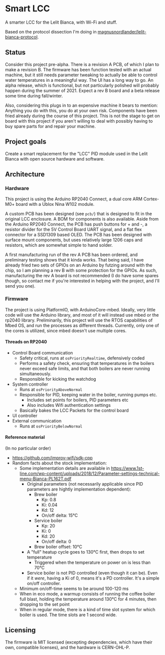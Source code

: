 # Smart LCC

A smarter LCC for the Lelit Bianca, with Wi-Fi and stuff.

Based on the protocol dissection I'm doing in [magnusnordlander/lelit-bianca-protocol](https://github.com/magnusnordlander/lelit-bianca-protocol).

## Status

Consider this project pre-alpha. There is a revision A PCB, of which I plan to make a revision B. The firmware has been function tested with an actual machine, but it still needs parameter tweaking to actually be able to control water temperatures in a meaningful way. The UI has a long way to go. An alpha release, which is functional, but not particularly polished will probably happen during the summer of 2021. Expect a rev B board and a beta release some time during fall/winter.

Also, considering this plugs in to an expensive machine it bears to mention: Anything you do with this, you do at your own risk. Components have been fried already during the course of this project. This is not the stage to get on board with this project if you aren't willing to deal with possibly having to buy spare parts for and repair your machine.

## Project goals

Create a smart replacement for the "LCC" PID module used in the Lelit Bianca with open source hardware and software.

## Architecture

### Hardware
This project is using the Arduino RP2040 Connect, a dual core ARM Cortex-M0+ board with a Ublox Nina W102 module.

A custom PCB has been designed (see `pcb/`) that is designed to fit in the original LCC enclosure. A BOM for components is also available. Aside from the Arduino RP2040 Connect, the PCB has push buttons for + and -, a resistor divider for the 5V Control Board UART signal, and a flat flex connector for a SSD1309 based OLED. The PCB has been designed with surface mount components, but uses relatively large 1206 caps and resistors, which are somewhat simple to hand solder.

A first manufacturing run of the rev A PCB has been ordered, and preliminary testing shows that it kinda works. That being said, I have already fried two sets of GPIOs on an Arduino by futzing around with the chip, so I am planning a rev B with some protection for the GPIOs. As such, manufacturing the rev A board is not recommended (I do have some spares though, so contact me if you're interested in helping with the project, and I'll send you one).

### Firmware
The project is using PlatformIO, with ArduinoCore-mbed. Ideally, very little code will use the Arduino library, and most of it will instead use mbed or the rp2040 library. Preliminarily, this project will use the RTOS capabilities of Mbed OS, and run the processes as different threads. Currently, only one of the cores is utilized, since mbed doesn't use multiple cores.

#### Threads on RP2040
* Control Board communication
  * Safety critical, runs at `osPriorityRealtime`, defensively coded
  * Performs a safety check, ensuring that temperatures in the boilers never exceed safe limits, and that both boilers are never running simultaneously.
  * Responsible for kicking the watchdog
* System controller
  * Runs at `osPriorityAboveNormal`
  * Responsible for PID, keeping water in the boiler, running pumps etc.
    * Includes set points for boilers, PID parameters etc
    * Also includes Wifi authentication settings
  * Basically bakes the LCC Packets for the control board
* UI controller
* External communication
  * Runs at `osPriorityBelowNormal`

#### Reference material
(In no particular order)

* https://github.com/improv-wifi/sdk-cpp
* Random facts about the stock implementation:
  * Some implementation details are available in https://www.1st-line.com/wp-content/uploads/2018/12/Parameter-settings-technical-menu-Bianca-PL162T.pdf
    * Original parameters (not necessarily applicable since PID parameters are hightly implementation dependent):
      * Brew boiler
        * Kp: 0.8
        * Ki: 0.04
        * Kd: 12
        * On/off delta: 15°C
      * Service boiler
        * Kp: 20
        * Ki: 0
        * Kd: 20
        * On/off delta: 0
      * Brew boiler offset: 10°C
    * A "full" heatup cycle goes to 130°C first, then drops to set temperature
      * Triggered when the temperature on power on is less than 70°C
    * Service boiler is not PID controlled (even though it can be). Even if it *were*, having a Ki of 0, means it's a PD controller. It's a simple on/off controller.
  * Minimum on/off-time seems to be around 100-120 ms
  * When in eco mode, a warmup consists of running the coffee boiler full blast, holding the temperature around 130°C for 4 minutes, then dropping to the set point
  * When in regular mode, there is a kind of time slot system for which boiler is used. The time slots are 1 second wide.

## Licensing

The firmware is MIT licensed (excepting dependencies, which have their own, compatible licenses), and the hardware is CERN-OHL-P.
